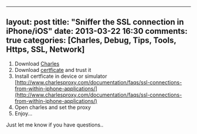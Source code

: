 
---
layout: post
title: "Sniffer the SSL connection in iPhone/iOS"
date: 2013-03-22 16:30
comments: true
categories: [Charles, Debug, Tips, Tools, Https, SSL, Network]
---
1.  Download [Charles](http://www.charlesproxy.com/download/)
2.  Download [certficate](http://www.charlesproxy.com/documentation/using-charles/ssl-certificates/) and trust it
3.  Install certficate in device or simulator [http://www.charlesproxy.com/documentation/faqs/ssl-connections-from-within-iphone-applications/](http://www.charlesproxy.com/documentation/faqs/ssl-connections-from-within-iphone-applications/)
4.  Open charles and set the proxy
5.  Enjoy...

Just let me know if you have questions..